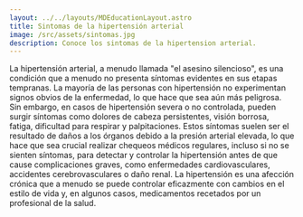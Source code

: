 ```yaml
---
layout: ../../layouts/MDEducationLayout.astro
title: Sintomas de la hipertensión arterial
image: /src/assets/sintomas.jpg
description: Conoce los sintomas de la hipertension arterial.
---
```

<div class="flex flex-col px-2 md:px-8">
<p class="text-lg text-zinc-900 leading-loose tracking-wide mb-6">
La hipertensión arterial, a menudo llamada "el asesino silencioso", es una condición que a menudo no presenta síntomas evidentes en sus etapas tempranas. La mayoría de las personas con hipertensión no experimentan signos obvios de la enfermedad, lo que hace que sea aún más peligrosa. Sin embargo, en casos de hipertensión severa o no controlada, pueden surgir síntomas como dolores de cabeza persistentes, visión borrosa, fatiga, dificultad para respirar y palpitaciones. Estos síntomas suelen ser el resultado de daños a los órganos debido a la presión arterial elevada, lo que hace que sea crucial realizar chequeos médicos regulares, incluso si no se sienten síntomas, para detectar y controlar la hipertensión antes de que cause complicaciones graves, como enfermedades cardiovasculares, accidentes cerebrovasculares o daño renal. La hipertensión es una afección crónica que a menudo se puede controlar eficazmente con cambios en el estilo de vida y, en algunos casos, medicamentos recetados por un profesional de la salud.
</p>